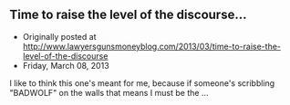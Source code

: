 ## Time to raise the level of the discourse...

 * Originally posted at http://www.lawyersgunsmoneyblog.com/2013/03/time-to-raise-the-level-of-the-discourse
 * Friday, March 08, 2013

I like to think this one's meant for me, because if someone's scribbling "BADWOLF" on the walls that means I must be the ...